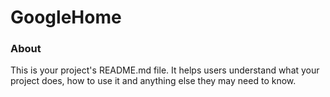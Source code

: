 GoogleHome
==========

### About

This is your project's README.md file. It helps users understand what your
project does, how to use it and anything else they may need to know.